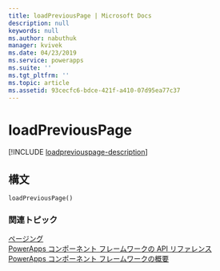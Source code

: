```yaml
---
title: loadPreviousPage | Microsoft Docs
description: null
keywords: null
ms.author: nabuthuk
manager: kvivek
ms.date: 04/23/2019
ms.service: powerapps
ms.suite: ''
ms.tgt_pltfrm: ''
ms.topic: article
ms.assetid: 93cecfc6-bdce-421f-a410-07d95ea77c37
---
```


# <a name="loadpreviouspage"></a>loadPreviousPage

[!INCLUDE [loadpreviouspage-description](includes/loadpreviouspage-description.md)]

## <a name="syntax"></a>構文

`loadPreviousPage()`


### <a name="related-topics"></a>関連トピック

[ページング](../paging.md)<br/>
[PowerApps コンポーネント フレームワークの API リファレンス](../../reference/index.md)<br/>
[PowerApps コンポーネント フレームワークの概要](../../overview.md)